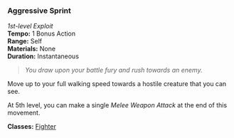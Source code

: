 ### Aggressive Sprint
*1st-level Exploit*  
**Tempo:** 1 Bonus Action  
**Range:** Self  
**Materials:** None  
**Duration:** Instantaneous  

> *You draw upon your battle fury and rush towards an enemy.*

Move up to your full walking speed towards a hostile creature that you can see.

At 5th level, you can make a single *Melee Weapon Attack* at the end of this movement.

**Classes:** [Fighter](C:\Users\shurj\Box\DnD\Aetherwynn-Unstable-Isotopes\Classes\Fighter\Fighter%20Class.md)